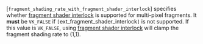 [`fragment_shading_rate_with_fragment_shader_interlock`]
specifies whether [fragment shader
interlock](https://www.khronos.org/registry/vulkan/specs/1.3-extensions/html/vkspec.html#fragops-shader-interlock) is supported for multi-pixel fragments.
It  **must**  be `VK_FALSE` if `[`ext_fragment_shader_interlock`]`
is not supported.
If this value is `VK_FALSE`, using [fragment shader interlock](https://www.khronos.org/registry/vulkan/specs/1.3-extensions/html/vkspec.html#fragops-shader-interlock) will clamp the fragment shading rate to
(1,1).